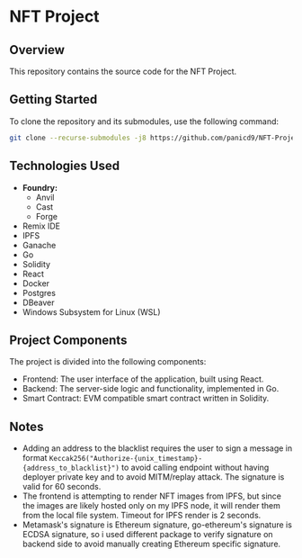 # NFT Project

## Overview

This repository contains the source code for the NFT Project.

## Getting Started

To clone the repository and its submodules, use the following command:

```bash
git clone --recurse-submodules -j8 https://github.com/panicd9/NFT-Project.git
```

## Technologies Used

- **Foundry:**
  - Anvil
  - Cast
  - Forge
- Remix IDE
- IPFS
- Ganache
- Go
- Solidity
- React
- Docker
- Postgres
- DBeaver
- Windows Subsystem for Linux (WSL)


## Project Components

The project is divided into the following components:

- Frontend: The user interface of the application, built using React.
- Backend: The server-side logic and functionality, implemented in Go.
- Smart Contract: EVM compatible smart contract written in Solidity.

## Notes

- Adding an address to the blacklist requires the user to sign a message in format ```Keccak256("Authorize-{unix_timestamp}-{address_to_blacklist}")``` to avoid calling endpoint without having deployer private key and to avoid MITM/replay attack. The signature is valid for 60 seconds.
- The frontend is attempting to render NFT images from IPFS, but since the images are likely hosted only on my IPFS node, it will render them from the local file system. Timeout for IPFS render is 2 seconds.
- Metamask's signature is Ethereum signature, go-ethereum's signature is ECDSA signature, so i used different package to verify signature on backend side to avoid manually creating Ethereum specific signature.
